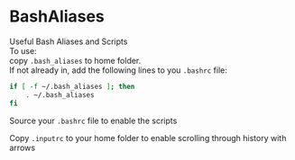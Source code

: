 # BashAliases
Useful Bash Aliases and Scripts  
To use:  
copy ```.bash_aliases``` to home folder.  
If not already in, add the following lines to you ```.bashrc``` file:  
```bash
if [ -f ~/.bash_aliases ]; then
    . ~/.bash_aliases
fi
```

Source your ```.bashrc``` file to enable the scripts

Copy ```.inputrc``` to your home folder to enable scrolling through history with arrows
